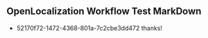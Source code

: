 ## OpenLocalization Workflow Test MarkDown
* 52170f72-1472-4368-801a-7c2cbe3dd472 
thanks!<!--HONumber=Mar16_HO2-->
